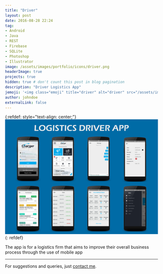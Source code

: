 ```yaml
---
title: "Driver"
layout: post
date: 2016-08-28 22:24
tag: 
- Android
- Java
- REST
- Firebase
- SQLite
- Photoshop
- Illustrator
image: /assets/images/portfolio/icons/driver.png
headerImage: true
projects: true
hidden: true # don't count this post in blog pagination
description: "Driver Logistics App"
jemoji: '<img class="emoji" title="driver" alt="driver" src="/assets/images/portfolio/icons/driver.png" height="20" width="20" align="absmiddle">'
author: johndoe
externalLink: false
---
```


{:refdef: style="text-align: center;"}
![Screenshot](/assets/images/portfolio/driver.png)
{: refdef}

The app is for a logistics firm that aims to improve their overall business process through the use of mobile app

---

For suggestions and queries, just [contact me](http://linkedin.com/in/xuhaibahmad).